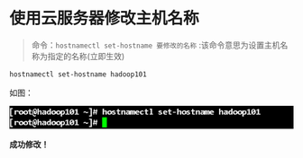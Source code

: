 # 使用云服务器修改主机名称

> 命令：`hostnamectl set-hostname 要修改的名称`  :该命令意思为设置主机名称为指定的名称(立即生效)
> 

```bash
hostnamectl set-hostname hadoop101
```

如图：

![云服务器上设置主机名命令.png](./Assets/云服务器上设置主机名命令.png)

**成功修改！**